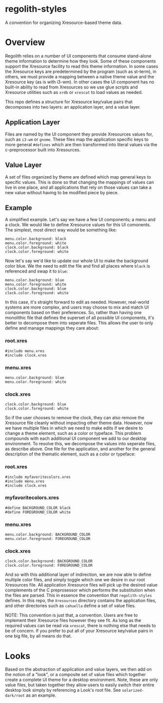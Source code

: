 # regolith-styles

A convention for organizing Xresource-based theme data.

# Overview

Regolith relies on a number of UI components that consume stand-alone theme information to determine how they look.  Some of these components support the Xresource facility to read this theme information.  In some cases the Xresource keys are predetermined by the program (such as st-term), in others, we must provide a mapping between a native theme value and the Xresource key (as is with i3-wm).  In other cases the UI component has no built-in ability to read from Xresources so we use glue scripts and Xresource utilities such as `xrdb` or `xrescat` to load values as needed.  

This repo defines a structure for Xresource key/value pairs that decomposes into two layers: an application layer, and a value layer.

## Application Layer

Files are named by the UI component they provide Xresources values for, such as `i3-wm` or `gnome`.  These files map the application specific keys to more general `#defines` which are then transformed into literal values via the c-preprocessor built into Xresources.

## Value Layer

A set of files organized by theme are defined which map general keys to specific values.  This is done so that changing the mappings of values can live in one place, and all applications that rely on those values can take a new value without having to be modified piece by piece.

## Example

A simplified example.  Let's say we have a few UI components; a menu and a clock.  We would like to define Xresource values for this UI comonents.  The simplest, most direct way would be something like:

```
menu.color.background: black
menu.color.foreground: white
clock.color.background: black
clock.color.foreground: white
```

Now let's say we'd like to update our whole UI to make the background color blue.  We the need to edit the file and find all places where `black` is referenced and swap it to `blue`:

```
menu.color.background: blue
menu.color.foreground: white
clock.color.background: blue
clock.color.foreground: white
```

In this case, it's straight forward to edit as needed.  However, real-world systems are more complex, and users may choose to mix and match UI components based on their preferences.  So, rather than having one monolithic file that defines the superset of all possible UI components, it's better to decompose them into seperate files.  This allows the user to only define and manage mappings they care about:

### root.xres
```
#include menu.xres
#include clock.xres
```

### menu.xres
```
menu.color.background: blue
menu.color.foreground: white
```

### clock.xres
```
clock.color.background: blue
clock.color.foreground: white
```

So if the user chooses to remove the clock, they can also remove the Xresource file cleanly without impacting other theme data.  However, now we have multiple files in which we need to make edits if we desire to change a theme element, such as a color or typeface.  This problem compounds with each additional UI component we add to our desktop environment.  To resolve this, we decompose the values into seperate files, as describe above.  One file for the application, and another for the general description of the thematic element, such as a color or typeface:

### root.xres
```
#include myfavoritecolors.xres
#include menu.xres
#include clock.xres
```

### myfavoritecolors.xres
```
#define BACKGROUND_COLOR black
#define FOREGROUND_COLOR white
```

### menu.xres
```
menu.color.background: BACKGROUND_COLOR
menu.color.foreground: FOREGROUND_COLOR
```

### clock.xres
```
clock.color.background: BACKGROUND_COLOR
clock.color.foreground: FOREGROUND_COLOR
```

And so with this additional layer of indirection, we are now able to define multiple color files, and simply toggle which one we desire in our root Xresources file.  All application Xresource files will pick up the desired value complements of the C preprosessor which performs the substitution when the files are parsed.  This in essence the convention that `regolith-styles` defines.  In this repo, the `Xresources` directory contains the application files, and other directories such as `cahuella` define a set of value files.

NOTE: This convention is just that, a convention.  Users are free to implement their Xresource files however they see fit.  As long as the required values can be read via `xrescat`, there is nothing else that needs to be of concern.  If you prefer to put all of your Xresource key/value pairs in one big file, by all means do that.   

# Looks

Based on the abstraction of application and value layers, we then add on the notion of a "look", or a composite set of value files which together create a complete UI theme for a desktop environment.  Note, these are only value files, but taken together they allow users to easily switch their entire desktop look simply by referencing a Look's root file.  See `solarized-dark/root` as an example.